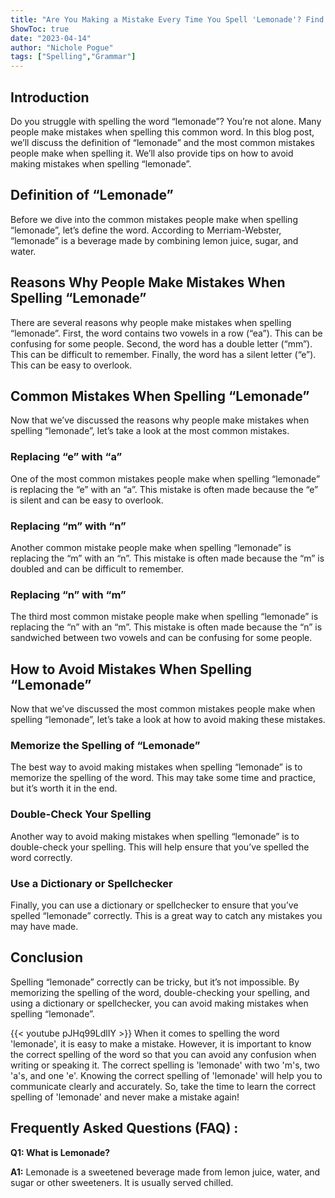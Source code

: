 ```yaml
---
title: "Are You Making a Mistake Every Time You Spell 'Lemonade'? Find Out Now!"
ShowToc: true 
date: "2023-04-14"
author: "Nichole Pogue" 
tags: ["Spelling","Grammar"]
---
```

## Introduction

Do you struggle with spelling the word “lemonade”? You’re not alone. Many people make mistakes when spelling this common word. In this blog post, we’ll discuss the definition of “lemonade” and the most common mistakes people make when spelling it. We’ll also provide tips on how to avoid making mistakes when spelling “lemonade”.

## Definition of “Lemonade”

Before we dive into the common mistakes people make when spelling “lemonade”, let’s define the word. According to Merriam-Webster, “lemonade” is a beverage made by combining lemon juice, sugar, and water.

## Reasons Why People Make Mistakes When Spelling “Lemonade”

There are several reasons why people make mistakes when spelling “lemonade”. First, the word contains two vowels in a row (“ea”). This can be confusing for some people. Second, the word has a double letter (“mm”). This can be difficult to remember. Finally, the word has a silent letter (“e”). This can be easy to overlook.

## Common Mistakes When Spelling “Lemonade”

Now that we’ve discussed the reasons why people make mistakes when spelling “lemonade”, let’s take a look at the most common mistakes.

### Replacing “e” with “a”

One of the most common mistakes people make when spelling “lemonade” is replacing the “e” with an “a”. This mistake is often made because the “e” is silent and can be easy to overlook.

### Replacing “m” with “n”

Another common mistake people make when spelling “lemonade” is replacing the “m” with an “n”. This mistake is often made because the “m” is doubled and can be difficult to remember.

### Replacing “n” with “m”

The third most common mistake people make when spelling “lemonade” is replacing the “n” with an “m”. This mistake is often made because the “n” is sandwiched between two vowels and can be confusing for some people.

## How to Avoid Mistakes When Spelling “Lemonade”

Now that we’ve discussed the most common mistakes people make when spelling “lemonade”, let’s take a look at how to avoid making these mistakes.

### Memorize the Spelling of “Lemonade”

The best way to avoid making mistakes when spelling “lemonade” is to memorize the spelling of the word. This may take some time and practice, but it’s worth it in the end.

### Double-Check Your Spelling

Another way to avoid making mistakes when spelling “lemonade” is to double-check your spelling. This will help ensure that you’ve spelled the word correctly.

### Use a Dictionary or Spellchecker

Finally, you can use a dictionary or spellchecker to ensure that you’ve spelled “lemonade” correctly. This is a great way to catch any mistakes you may have made.

## Conclusion

Spelling “lemonade” correctly can be tricky, but it’s not impossible. By memorizing the spelling of the word, double-checking your spelling, and using a dictionary or spellchecker, you can avoid making mistakes when spelling “lemonade”.

{{< youtube pJHq99LdlIY >}} 
When it comes to spelling the word 'lemonade', it is easy to make a mistake. However, it is important to know the correct spelling of the word so that you can avoid any confusion when writing or speaking it. The correct spelling is 'lemonade' with two 'm's, two 'a's, and one 'e'. Knowing the correct spelling of 'lemonade' will help you to communicate clearly and accurately. So, take the time to learn the correct spelling of 'lemonade' and never make a mistake again!

## Frequently Asked Questions (FAQ) :
**Q1: What is Lemonade?**

**A1:** Lemonade is a sweetened beverage made from lemon juice, water, and sugar or other sweeteners. It is usually served chilled.





